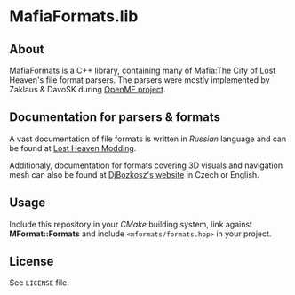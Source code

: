 # MafiaFormats.lib
## About 
MafiaFormats is a C++ library, containing many of Mafia:The City of Lost Heaven's file format parsers.
The parsers were mostly implemented by Zaklaus & DavoSK during [OpenMF project](https://github.com/MafiaHub/OpenMF-Archived).

## Documentation for parsers & formats
A vast documentation of file formats is written in *Russian* language and can be found at [Lost Heaven Modding](https://lhm.fandom.com/ru/wiki/%D0%9A%D0%B0%D1%82%D0%B5%D0%B3%D0%BE%D1%80%D0%B8%D1%8F:%D0%A4%D0%BE%D1%80%D0%BC%D0%B0%D1%82%D1%8B_%D1%84%D0%B0%D0%B9%D0%BB%D0%BE%D0%B2).

Additionaly, documentation for formats covering 3D visuals and navigation mesh can also be found at [DjBozkosz's website](http://www.djbozkosz.wz.cz/index.php?id=4) in Czech or English.

## Usage
Include this repository in your *CMake* building system, link against **MFormat::Formats** and
include ```<mformats/formats.hpp>``` in your project.

## License 
See `LICENSE` file.
